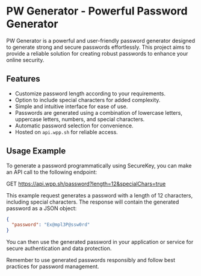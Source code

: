 # PW Generator - Powerful Password Generator

PW Generator is a powerful and user-friendly password generator designed to generate strong and secure passwords effortlessly. This project aims to provide a reliable solution for creating robust passwords to enhance your online security.

## Features

- Customize password length according to your requirements.
- Option to include special characters for added complexity.
- Simple and intuitive interface for ease of use.
- Passwords are generated using a combination of lowercase letters, uppercase letters, numbers, and special characters.
- Automatic password selection for convenience.
- Hosted on `api.wpp.sh` for reliable access.

## Usage Example

To generate a password programmatically using SecureKey, you can make an API call to the following endpoint:

GET https://api.wpp.sh/password?length=12&specialChars=true

This example request generates a password with a length of 12 characters, including special characters. The response will contain the generated password as a JSON object:

```json
{
  "password": "Ex@mpl3P@ssw0rd"
}
```

You can then use the generated password in your application or service for secure authentication and data protection.

Remember to use generated passwords responsibly and follow best practices for password management.
